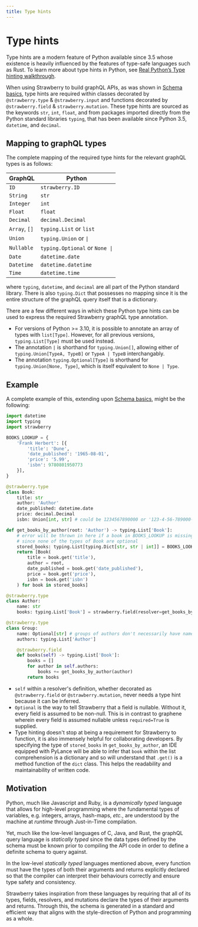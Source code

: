 ```yaml
---
title: Type hints
---
```


# Type hints

Type hints are a modern feature of Python available since 3.5 whose existence is
heavily influenced by the features of type-safe languages such as Rust. To learn
more about type hints in Python, see
[Real Python’s Type hinting walkthrough](https://realpython.com/lessons/type-hinting/).

When using Strawberry to build graphQL APIs, as was shown in
[Schema basics](https://strawberry.rocks/docs/general/schema-basics), type hints
are required within classes decorated by `@strawberry.type` &
`@strawberry.input` and functions decorated by `@strawberry.field` &
`strawberry.mutation`. These type hints are sourced as the keywords `str`,
`int`, `float`, and from packages imported directly from the Python standard
libraries `typing`, that has been available since Python 3.5, `datetime`, and
`decimal`.

## Mapping to graphQL types

The complete mapping of the required type hints for the relevant graphQL types
is as follows:

| GraphQL       | Python                         |
| ------------- | ------------------------------ |
| `ID`          | `strawberry.ID`                |
| `String`      | `str`                          |
| `Integer`     | `int`                          |
| `Float`       | `float`                        |
| `Decimal`     | `decimal.Decimal`              |
| `Array`, `[]` | `typing.List` or `list`        |
| `Union`       | `typing.Union` or `\|`         |
| `Nullable`    | `typing.Optional` or `None \|` |
| `Date`        | `datetime.date`                |
| `Datetime`    | `datetime.datetime`            |
| `Time`        | `datetime.time`                |

where `typing`, `datetime`, and `decimal` are all part of the Python standard
library. There is also `typing.Dict` that possesses no mapping since it is the
entire structure of the graphQL query itself that is a dictionary.

There are a few different ways in which these Python type hints can be used to
express the required Strawberry graphQL type annotation.

- For versions of Python >= 3.10, it is possible to annotate an array of types
  with `list[Type]`. However, for all previous versions, `typing.List[Type]`
  must be used instead.
- The annotation `|` is shorthand for `typing.Union[]`, allowing either of
  `typing.Union[TypeA, TypeB]` or `TypeA | TypeB` interchangably.
- The annotation `typing.Optional[Type]` is shorthand for
  `typing.Union[None, Type]`, which is itself equivalent to `None | Type`.

## Example

A complete example of this, extending upon
[Schema basics](https://strawberry.rocks/docs/general/schema-basics), might be
the following:

```python
import datetime
import typing
import strawberry

BOOKS_LOOKUP = {
    'Frank Herbert': [{
        'title': 'Dune',
        'date_published': '1965-08-01',
        'price': '5.99',
        'isbn': 9780801950773
    }],
}

@strawberry.type
class Book:
    title: str
    author: 'Author'
    date_published: datetime.date
    price: decimal.Decimal
    isbn: Union[int, str] # could be 1234567890000 or '123-4-56-789000-0'

def get_books_by_author(root: 'Author') -> typing.List['Book']:
    # error will be thrown in here if a book in BOOKS_LOOKUP is missing a field
    # since none of the types of Book are optional
    stored_books: typing.List[typing.Dict[str, str | int]] = BOOKS_LOOKUP[root.name]
    return [Book(
        title = book.get('title'),
        author = root,
        date_published = book.get('date_published'),
        price = book.get('price'),
        isbn = book.get('isbn')
    ) for book in stored_books]

@strawberry.type
class Author:
    name: str
    books: typing.List['Book'] = strawberry.field(resolver=get_books_by_author)

@strawberry.type
class Group:
    name: Optional[str] # groups of authors don't necessarily have names
    authors: typing.List['Author']

    @strawberry.field
    def books(self) -> typing.List['Book']:
        books = []
        for author in self.authors:
            books += get_books_by_author(author)
        return books

```

- `self` within a resolver's definition, whether decorated as
  `@strawberry.field` or `@strawberry.mutation`, never needs a type hint because
  it can be inferred.
- `Optional` is the way to tell Strawberry that a field is nullable. Without it,
  every field is assumed to be non-null. This is in contrast to graphene wherein
  every field is assumed nullable unless `required=True` is supplied.
- Type hinting doesn't stop at being a requirement for Strawberry to function,
  it is also immensely helpful for collaborating developers. By specifying the
  type of `stored_books` in `get_books_by_author`, an IDE equipped with PyLance
  will be able to infer that `book` within the list comprehension is a
  dictionary and so will understand that `.get()` is a method function of the
  `dict` class. This helps the readability and maintainability of written code.

## Motivation

Python, much like Javascript and Ruby, is a _dynamically typed_ language that
allows for high-level programming where the fundamental types of variables, e.g.
integers, arrays, hash-maps, _etc._, are understood by the machine at _runtime_
through Just-in-Time compilation.

Yet, much like the low-level languages of C, Java, and Rust, the graphQL query
language is _statically typed_ since the data types defined by the schema must
be known prior to compiling the API code in order to define a definite schema to
query against.

In the low-level _statically typed_ languages mentioned above, every function
must have the types of both their arguments and returns explicitly declared so
that the compiler can interpret their behaviours correctly and ensure type
safety and consistency.

Strawberry takes inspiration from these languages by requiring that all of its
types, fields, resolvers, and mutations declare the types of their arguments and
returns. Through this, the schema is generated in a standard and efficient way
that aligns with the style-direction of Python and programming as a whole.
